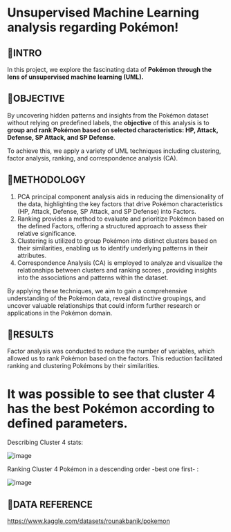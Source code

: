 # Unsupervised Machine Learning analysis regarding Pokémon!


## 📝INTRO

In this project, we explore the fascinating data of **Pokémon through the lens of unsupervised machine learning (UML).**

## 📝OBJECTIVE

By uncovering hidden patterns and insights from the Pokémon dataset without relying on predefined labels,
the **objective** of this analysis is to **group and rank Pokémon based on selected characteristics: HP, Attack, Defense, SP Attack, and SP Defense**.

To achieve this, we apply a variety of UML techniques including clustering, factor analysis, ranking, and correspondence analysis (CA).

## 📝METHODOLOGY

1) PCA principal component analysis aids in reducing the dimensionality of the data, highlighting the key factors that drive Pokémon characteristics (HP, Attack, Defense, SP Attack, and SP Defense) into Factors.
2) Ranking provides a method to evaluate and prioritize Pokémon based on the defined Factors, offering a structured approach to assess their relative significance.
3) Clustering is utilized to group Pokémon into distinct clusters based on their similarities, enabling us to identify underlying patterns in their attributes.
4) Correspondence Analysis (CA) is employed to analyze and visualize the relationships between clusters and ranking scores , providing insights into the associations and patterns within the dataset.

By applying these techniques, we aim to gain a comprehensive understanding of the Pokémon data, reveal distinctive groupings, and uncover valuable relationships that could inform further research or applications in the Pokémon domain.

## 📝RESULTS
Factor analysis was conducted to reduce the number of variables, which allowed us to rank Pokémon based on the factors.
This reduction facilitated ranking and clustering Pokémons by their similarities.

# It was possible to see that cluster 4 has the best Pokémon according to defined parameters.

Describing Cluster 4 stats:

![image](https://github.com/user-attachments/assets/193d3fac-eb9a-436d-af41-4aa5b50d23f7)

Ranking Cluster 4 Pokémon in a descending order -best one first- :

![image](https://github.com/user-attachments/assets/93599d5f-a47b-4a8a-a403-4d6799be5336)

## 📝DATA REFERENCE

https://www.kaggle.com/datasets/rounakbanik/pokemon



